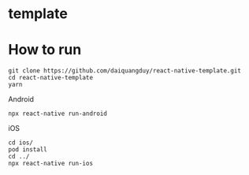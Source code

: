 # template

# How to run
```
git clone https://github.com/daiquangduy/react-native-template.git
cd react-native-template
yarn
```

Android
```
npx react-native run-android
```

iOS
```
cd ios/
pod install
cd ../
npx react-native run-ios
```